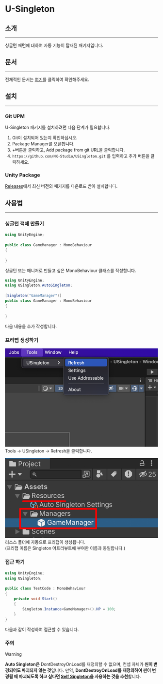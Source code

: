 # U-Singleton
## 소개
- - -
싱글턴 패턴에 대하여 자동 기능이 탑재된 패키지입니다.

## 문서
- - -
전체적인 문서는 [여기](https://nk-studio.github.io/USingleton/manual/index.html)를 클릭하여 확인해주세요.

## 설치
- - -
### Git UPM
U-Singleton 패키지를 설치하려면 다음 단계가 필요합니다.
1. Git이 설치되어 있는지 확인하십시오.
2. Package Manager를 오픈합니다.
3. +버튼을 클릭하고, Add package from git URL을 클릭합니다.
4. `https://github.com/NK-Studio/USingleton.git` 를 입력하고 추가 버튼을 클릭하세요.
   
### Unity Package
[Releases](https://github.com/NK-Studio/USingleton/releases)에서 최신 버전의 패키지를 다운로드 받아 설치합니다.
## 사용법

---
### 싱글턴 객체 만들기
```csharp
using UnityEngine;

public class GameManager : MonoBehaviour
{

}
```
싱글턴 또는 매니저로 만들고 싶은 MonoBehaviour 클래스를 작성합니다.  
```csharp
using UnityEngine;
using USingleton.AutoSingleton;

[Singleton("GameManager")]
public class GameManager : MonoBehaviour
{

}
``` 
다음 내용을 추가 작성합니다.
### 프리팹 생성하기
![Image01](Images/Image01.png)
Tools -> USingleton -> Refresh을 클릭합니다.

![Image02.png](Images/Image02.png)  
리소스 폴더에 자동으로 프리팹이 생성됩니다.  
(프리팹 이름은 Singleton 어트리뷰트에 부여한 이름과 동일합니다.)

### 접근 하기
```csharp
using UnityEngine;
using USingleton;

public class TestCode : MonoBehaviour
{
    private void Start()
    {
        Singleton.Instance<GameManager>().HP = 100;
    }
}
```

다음과 같이 작성하여 접근할 수 있습니다.

### 주의
> [!WARNING]
> **Auto Singleton은** DontDestroyOnLoad를 재정의할 수 없으며, 컨셉 자체가 **씬이 변경되어도 파괴되지 않는 것**입니다.
> 만약, **DontDestroyOnLoad를 재정의하여 씬이 변경될 때 파괴되도록 하고 싶다면 <u>Self Singleton</u>을 사용하는 것을 추천**합니다.